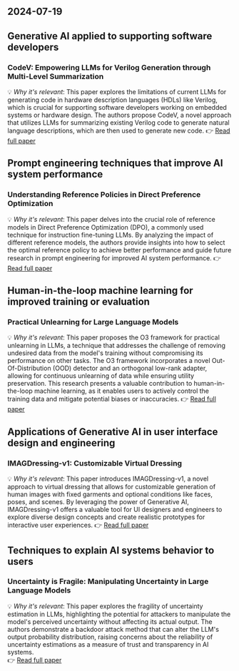 ## 2024-07-19

## Generative AI applied to supporting software developers
### CodeV: Empowering LLMs for Verilog Generation through Multi-Level Summarization
💡 *Why it's relevant*: This paper explores the limitations of current LLMs for generating code in hardware description languages (HDLs) like Verilog, which is crucial for supporting software developers working on embedded systems or hardware design. The authors propose CodeV, a novel approach that utilizes LLMs for summarizing existing Verilog code to generate natural language descriptions, which are then used to generate new code. 
👉 [Read full paper](https://arxiv.org/pdf/2407.10424)

## Prompt engineering techniques that improve AI system performance
### Understanding Reference Policies in Direct Preference Optimization
💡 *Why it's relevant*: This paper delves into the crucial role of reference models in Direct Preference Optimization (DPO), a commonly used technique for instruction fine-tuning LLMs. By analyzing the impact of different reference models, the authors provide insights into how to select the optimal reference policy to achieve better performance and guide future research in prompt engineering for improved AI system performance.
👉 [Read full paper](https://arxiv.org/pdf/2407.13709)

## Human-in-the-loop machine learning for improved training or evaluation
### Practical Unlearning for Large Language Models
💡 *Why it's relevant*: This paper proposes the O3 framework for practical unlearning in LLMs, a technique that addresses the challenge of removing undesired data from the model's training without compromising its performance on other tasks. The O3 framework incorporates a novel Out-Of-Distribution (OOD) detector and an orthogonal low-rank adapter, allowing for continuous unlearning of data while ensuring utility preservation. This research presents a valuable contribution to human-in-the-loop machine learning, as it enables users to actively control the training data and mitigate potential biases or inaccuracies.
👉 [Read full paper](https://arxiv.org/pdf/2407.10223)

## Applications of Generative AI in user interface design and engineering
### IMAGDressing-v1: Customizable Virtual Dressing
💡 *Why it's relevant*: This paper introduces IMAGDressing-v1, a novel approach to virtual dressing that allows for customizable generation of human images with fixed garments and optional conditions like faces, poses, and scenes. By leveraging the power of Generative AI, IMAGDressing-v1 offers a valuable tool for UI designers and engineers to explore diverse design concepts and create realistic prototypes for interactive user experiences.
👉 [Read full paper](https://arxiv.org/pdf/2407.12705)

## Techniques to explain AI systems behavior to users
### Uncertainty is Fragile: Manipulating Uncertainty in Large Language Models
💡 *Why it's relevant*: This paper explores the fragility of uncertainty estimation in LLMs, highlighting the potential for attackers to manipulate the model's perceived uncertainty without affecting its actual output. The authors demonstrate a backdoor attack method that can alter the LLM's output probability distribution, raising concerns about the reliability of uncertainty estimations as a measure of trust and transparency in AI systems.  
👉 [Read full paper](https://arxiv.org/pdf/2407.11282)
